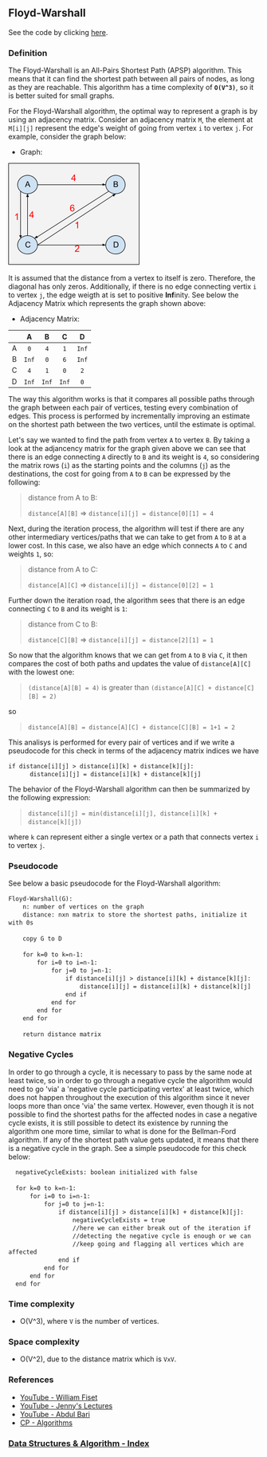 ## Floyd-Warshall

See the code by clicking [here](/Algorithms/Shortest%20Path/Floyd-Warshall/floyd-warshall.js).

### Definition

The Floyd-Warshall is an All-Pairs Shortest Path (APSP) algorithm. This means that it can find the shortest path between all pairs of nodes, as long as they are reachable. This algorithm has a time complexity of **`O(V^3)`**, so it is better suited for small graphs.

For the Floyd-Warshall algorithm, the optimal way to represent a graph is by using an adjacency matrix. Consider an adjacency matrix `M`, the element at `M[i][j]` represent the edge's weight of going from vertex `i` to vertex `j`. For example, consider the graph below:

- Graph:

![floyd-warshall1](../../../resources/img/floyd-warshall1.png)

It is assumed that the distance from a vertex to itself is zero. Therefore, the diagonal has only zeros. Additionally, if there is no edge connecting vertix `i` to vertex `j`, the edge weigth at is set to positive **Inf**inity. See below the Adjacency Matrix which represents the graph shown above:

- Adjacency Matrix:

|     |   A   |   B   |   C   |   D   |
| :-: | :---: | :---: | :---: | :---: |
|  A  |  `0`  |  `4`  |  `1`  | `Inf` |
|  B  | `Inf` |  `0`  |  `6`  | `Inf` |
|  C  |  `4`  |  `1`  |  `0`  |  `2`  |
|  D  | `Inf` | `Inf` | `Inf` |  `0`  |

The way this algorithm works is that it compares all possible paths through the graph between each pair of vertices, testing every combination of edges. This process is performed by incrementally improving an estimate on the shortest path between the two vertices, until the estimate is optimal.

Let's say we wanted to find the path from vertex `A` to vertex `B`. By taking a look at the adjancency matrix for the graph given above we can see that there is an edge connecting `A` directly to `B` and its weight is `4`, so considering the matrix rows (`i`) as the starting points and the columns (`j`) as the destinations, the cost for going from `A` to `B` can be expressed by the following:

> distance from A to B:
>
> `distance[A][B]` => `distance[i][j] = distance[0][1] = 4`

Next, during the iteration process, the algorithm will test if there are any other intermediary vertices/paths that we can take to get from `A` to `B` at a lower cost. In this case, we also have an edge which connects `A` to `C` and weights `1`, so:

> distance from A to C:
>
> `distance[A][C]` => `distance[i][j] = distance[0][2] = 1`

Further down the iteration road, the algorithm sees that there is an edge connecting `C` to `B` and its weight is `1`:

> distance from C to B:
>
> `distance[C][B]` => `distance[i][j] = distance[2][1] = 1`

So now that the algorithm knows that we can get from `A` to `B` via `C`, it then compares the cost of both paths and updates the value of `distance[A][C]` with the lowest one:

> `(distance[A][B] = 4)` is greater than `(distance[A][C] + distance[C][B] = 2)`

so

> `distance[A][B] = distance[A][C] + distance[C][B] = 1+1 = 2`

This analisys is performed for every pair of vertices and if we write a pseudocode for this check in terms of the adjacency matrix indices we have

```
if distance[i][j] > distance[i][k] + distance[k][j]:
      distance[i][j] = distance[i][k] + distance[k][j]
```

The behavior of the Floyd-Warshall algorithm can then be summarized by the following expression:

> `distance[i][j] = min(distance[i][j], distance[i][k] + distance[k][j])`

where `k` can represent either a single vertex or a path that connects vertex `i` to vertex `j`.

### Pseudocode

See below a basic pseudocode for the Floyd-Warshall algorithm:

```
Floyd-Warshall(G):
    n: number of vertices on the graph
    distance: nxn matrix to store the shortest paths, initialize it with 0s

    copy G to D

    for k=0 to k=n-1:
        for i=0 to i=n-1:
            for j=0 to j=n-1:
                if distance[i][j] > distance[i][k] + distance[k][j]:
                    distance[i][j] = distance[i][k] + distance[k][j]
                end if
            end for
        end for
    end for

    return distance matrix
```

### Negative Cycles

In order to go through a cycle, it is necessary to pass by the same node at least twice, so in order to go through a negative cycle the algorithm would need to go 'via' a 'negative cycle participating vertex' at least twice, which does not happen throughout the execution of this algorithm since it never loops more than once 'via' the same vertex. However, even though it is not possible to find the shortest paths for the affected nodes in case a negative cycle exists, it is still possible to detect its existence by running the algorithm one more time, similar to what is done for the Bellman-Ford algorithm. If any of the shortest path value gets updated, it means that there is a negative cycle in the graph. See a simple pseudocode for this check below:

```
  negativeCycleExists: boolean initialized with false

  for k=0 to k=n-1:
      for i=0 to i=n-1:
          for j=0 to j=n-1:
              if distance[i][j] > distance[i][k] + distance[k][j]:
                  negativeCycleExists = true
                  //here we can either break out of the iteration if
                  //detecting the negative cycle is enough or we can
                  //keep going and flagging all vertices which are affected
              end if
          end for
      end for
  end for
```

### Time complexity

- O(V^3), where `V` is the number of vertices.

### Space complexity

- O(V^2), due to the distance matrix which is `VxV`.

### References

- [YouTube - William Fiset](https://www.youtube.com/watch?v=4NQ3HnhyNfQ&list=PLDV1Zeh2NRsDGO4--qE8yH72HFL1Km93P&index=21)
- [YouTube - Jenny's Lectures](https://www.youtube.com/watch?v=Gc4mWrmJBsw&list=PLdo5W4Nhv31bbKJzrsKfMpo_grxuLl8LU&index=95)
- [YouTube - Abdul Bari](https://www.youtube.com/watch?v=oNI0rf2P9gE&list=PLDN4rrl48XKpZkf03iYFl-O29szjTrs_O&index=50)
- [CP - Algorithms](https://cp-algorithms.com/graph/all-pair-shortest-path-floyd-warshall.html)

### [Data Structures & Algorithm - Index](../../../README.md)

